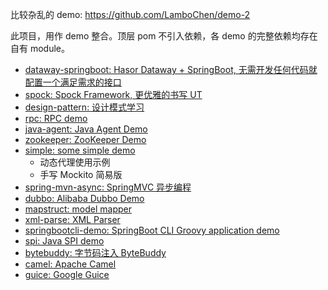比较杂乱的 demo: https://github.com/LamboChen/demo-2

此项目，用作 demo 整合。顶层 pom 不引入依赖，各 demo 的完整依赖均存在自有 module。

- [dataway-springboot: Hasor Dataway + SpringBoot, 无需开发任何代码就配置一个满足需求的接口](./dataway-springboot)
- [spock: Spock Framework, 更优雅的书写 UT](./spock)
- [design-pattern: 设计模式学习](./design-pattern)
- [rpc: RPC demo](./rpc)
- [java-agent: Java Agent Demo](./java-agent)
- [zookeeper: ZooKeeper Demo](./zookeeper)
- [simple: some simple demo](./simple)
  - 动态代理使用示例
  - 手写 Mockito 简易版 
- [spring-mvn-async: SpringMVC 异步编程](./spring-mvn-async)
- [dubbo: Alibaba Dubbo Demo](./dubbo)
- [mapstruct: model mapper](./mapstruct)
- [xml-parse: XML Parser](./xml-parse)
- [springbootcli-demo: SpringBoot CLI Groovy application demo](./springbootcli-demo)
- [spi: Java SPI demo](./spi)
- [bytebuddy: 字节码注入 ByteBuddy](./bytebuddy)
- [camel: Apache Camel](./camel)
- [guice: Google Guice](./guice)